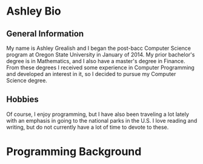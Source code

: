 # Ashley Bio

## General Information

My name is Ashley Grealish and I began the post-bacc Computer Science program at Oregon State University in January of 2014. My prior bachelor's degree is in Mathematics, and I also have a master's degree in Finance.  From these degrees I received some experience in Computer Programming and developed an interest in it, so I decided to pursue my Computer Science degree.

## Hobbies

Of course, I enjoy programming, but I have also been traveling a lot lately with an emphasis in going to the national parks in the U.S.  I love reading and writing, but do not currently have a lot of time to devote to these.

# Programming Background